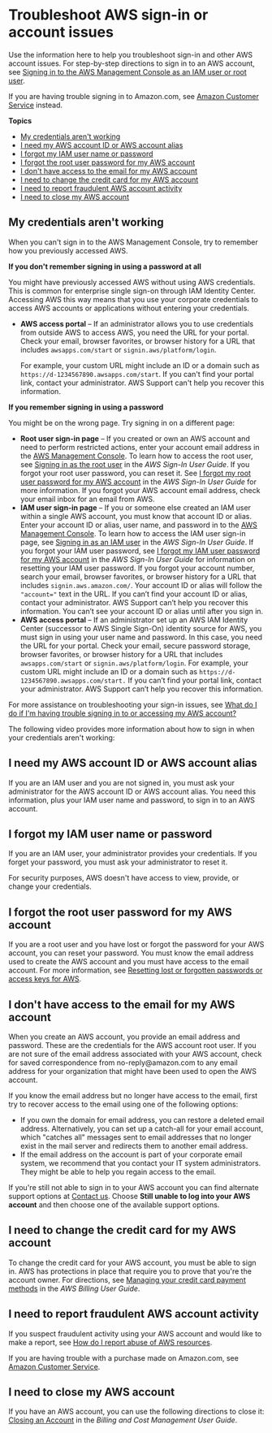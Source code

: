 # Troubleshoot AWS sign\-in or account issues<a name="troubleshoot_sign_in"></a>

Use the information here to help you troubleshoot sign\-in and other AWS account issues\. For step\-by\-step directions to sign in to an AWS account, see [Signing in to the AWS Management Console as an IAM user or root user](console.md)\.

If you are having trouble signing in to Amazon\.com, see [Amazon Customer Service](https://www.amazon.com/gp/help/customer/contact-us/) instead\.

**Topics**
+ [My credentials aren't working](#troubleshoot-my-credentials-are-not-working)
+ [I need my AWS account ID or AWS account alias](#troubleshoot-need-aws-account-id-or-alias)
+ [I forgot my IAM user name or password](#troubleshoot-forgot-iam-user-name-or-password)
+ [I forgot the root user password for my AWS account](#troubleshoot-forgot-root-password)
+ [I don't have access to the email for my AWS account](#troubleshoot_general_lost-root-creds)
+ [I need to change the credit card for my AWS account](#troubleshoot-change-credit-card)
+ [I need to report fraudulent AWS account activity](#troubleshoot-report-suspicious-account-activity)
+ [I need to close my AWS account](#troublehoot-close-aws-account)

## My credentials aren't working<a name="troubleshoot-my-credentials-are-not-working"></a>

When you can't sign in to the AWS Management Console, try to remember how you previously accessed AWS\.

**If you don't remember signing in using a password at all**

You might have previously accessed AWS without using AWS credentials\. This is common for enterprise single sign\-on through IAM Identity Center\. Accessing AWS this way means that you use your corporate credentials to access AWS accounts or applications without entering your credentials\.
+ **AWS access portal** – If an administrator allows you to use credentials from outside AWS to access AWS, you need the URL for your portal\. Check your email, browser favorites, or browser history for a URL that includes `awsapps.com/start` or `signin.aws/platform/login`\.

  For example, your custom URL might include an ID or a domain such as `https://d-1234567890.awsapps.com/start`\. If you can't find your portal link, contact your administrator\. AWS Support can't help you recover this information\. 

**If you remember signing in using a password**

You might be on the wrong page\. Try signing in on a different page:
+ **Root user sign\-in page** – If you created or own an AWS account and need to perform restricted actions, enter your account email address in the [AWS Management Console](https://console.aws.amazon.com/)\. To learn how to access the root user, see [Signing in as the root user](https://docs.aws.amazon.com/signin/latest/userguide/console-sign-in-tutorials.html#introduction-to-root-user-sign-in-tutorial) in the *AWS Sign\-In User Guide*\. If you forgot your root user password, you can reset it\. See [I forgot my root user password for my AWS account](https://docs.aws.amazon.com/signin/latest/userguide/troubleshooting-sign-in-issues.html#troubleshoot-forgot-root-password) in the *AWS Sign\-In User Guide* for more information\. If you forgot your AWS account email address, check your email inbox for an email from AWS\.
+ **IAM user sign\-in page** – If you or someone else created an IAM user within a single AWS account, you must know that account ID or alias\. Enter your account ID or alias, user name, and password in to the [AWS Management Console](https://console.aws.amazon.com/)\. To learn how to access the IAM user sign\-in page, see [Signing in as an IAM user](https://docs.aws.amazon.com/signin/latest/userguide/console-sign-in-tutorials.html#introduction-to-iam-user-sign-in-tutorial) in the *AWS Sign\-In User Guide*\. If you forgot your IAM user password, see [I forgot my IAM user password for my AWS account](https://docs.aws.amazon.com/signin/latest/userguide/troubleshooting-sign-in-issues.html#troubleshoot-forgot-iam-password) in the *AWS Sign\-In User Guide* for information on resetting your IAM user password\. If you forgot your account number, search your email, browser favorites, or browser history for a URL that includes `signin.aws.amazon.com/`\. Your account ID or alias will follow the `"account="` text in the URL\. If you can’t find your account ID or alias, contact your administrator\. AWS Support can’t help you recover this information\. You can’t see your account ID or alias until after you sign in\. 
+ **AWS access portal** – If an administrator set up an AWS IAM Identity Center \(successor to AWS Single Sign\-On\) identity source for AWS, you must sign in using your user name and password\. In this case, you need the URL for your portal\. Check your email, secure password storage, browser favorites, or browser history for a URL that includes `awsapps.com/start` or `signin.aws/platform/login`\. For example, your custom URL might include an ID or a domain such as `https://d-1234567890.awsapps.com/start.` If you can’t find your portal link, contact your administrator\. AWS Support can’t help you recover this information\.

For more assistance on troubleshooting your sign\-in issues, see [What do I do if I'm having trouble signing in to or accessing my AWS account?](http://aws.amazon.com/premiumsupport/knowledge-center/sign-in-account/)

The following video provides more information about how to sign in when your credentials aren't working:

## I need my AWS account ID or AWS account alias<a name="troubleshoot-need-aws-account-id-or-alias"></a>

If you are an IAM user and you are not signed in, you must ask your administrator for the AWS account ID or AWS account alias\. You need this information, plus your IAM user name and password, to sign in to an AWS account\.

## I forgot my IAM user name or password<a name="troubleshoot-forgot-iam-user-name-or-password"></a>

If you are an IAM user, your administrator provides your credentials\. If you forget your password, you must ask your administrator to reset it\.

For security purposes, AWS doesn't have access to view, provide, or change your credentials\.

## I forgot the root user password for my AWS account<a name="troubleshoot-forgot-root-password"></a>

If you are a root user and you have lost or forgot the password for your AWS account, you can reset your password\. You must know the email address used to create the AWS account and you must have access to the email account\. For more information, see [Resetting lost or forgotten passwords or access keys for AWS](id_credentials_access-keys_retrieve.md)\.

## I don't have access to the email for my AWS account<a name="troubleshoot_general_lost-root-creds"></a>

When you create an AWS account, you provide an email address and password\. These are the credentials for the AWS account root user\. If you are not sure of the email address associated with your AWS account, check for saved correspondence from no\-reply@amazon\.com to any email address for your organization that might have been used to open the AWS account\.

If you know the email address but no longer have access to the email, first try to recover access to the email using one of the following options:
+ If you own the domain for email address, you can restore a deleted email address\. Alternatively, you can set up a catch\-all for your email account, which "catches all" messages sent to email addresses that no longer exist in the mail server and redirects them to another email address\.
+ If the email address on the account is part of your corporate email system, we recommend that you contact your IT system administrators\. They might be able to help you regain access to the email\.

If you're still not able to sign in to your AWS account you can find alternate support options at [Contact us](https://aws.amazon.com/contact-us/)\. Choose **Still unable to log into your AWS account** and then choose one of the available support options\.

## I need to change the credit card for my AWS account<a name="troubleshoot-change-credit-card"></a>

To change the credit card for your AWS account, you must be able to sign in\. AWS has protections in place that require you to prove that you're the account owner\. For directions, see [Managing your credit card payment methods](https://docs.aws.amazon.com/awsaccountbilling/latest/aboutv2/manage-cc.html) in the *AWS Billing User Guide*\.

## I need to report fraudulent AWS account activity<a name="troubleshoot-report-suspicious-account-activity"></a>

If you suspect fraudulent activity using your AWS account and would like to make a report, see [How do I report abuse of AWS resources](http://aws.amazon.com/premiumsupport/knowledge-center/report-aws-abuse/)\.

If you are having trouble with a purchase made on Amazon\.com, see [Amazon Customer Service](https://www.amazon.com/gp/help/customer/contact-us/)\.

## I need to close my AWS account<a name="troublehoot-close-aws-account"></a>

If you have an AWS account, you can use the following directions to close it: [Closing an Account](https://docs.aws.amazon.com/awsaccountbilling/latest/aboutv2/close-account.html) in the *Billing and Cost Management User Guide*\.